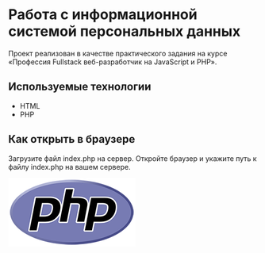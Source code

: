 # Работа с информационной системой персональных данных

Проект реализован в качестве практического задания на курсе «Профессия Fullstack веб-разработчик на JavaScript и PHP».

## Используемые технологии

* HTML
* PHP

## Как открыть в браузере

Загрузите файл index.php на сервер. Откройте браузер и укажите путь к файлу index.php на вашем сервере.

![PHP Logo](php-logo.png)